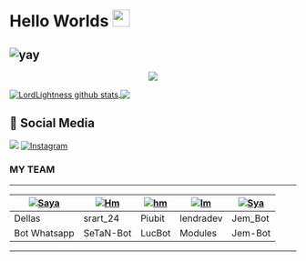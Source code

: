 
# Hello Worlds <img src="https://raw.githubusercontent.com/MartinHeinz/MartinHeinz/master/wave.gif" width="30px">






![yay](https://raw.githubusercontent.com/urbanisierung/urbanisierung/master/that-was-more-work-than-i-thought.svg)
--
<p align="center"><img src="https://i.imgur.com/A6bWGFl.gif"/></p>


<a href="https://github.com/lordlightness/github-readme-stats">
  <img align="center" src="https://github-readme-stats.anuraghazra1.vercel.app/api?username=lordlightness&show_icons=true&include_all_commits=true&theme=material-palenight" alt="LordLightness github stats" />
</a>
<a href="https://github.com/lordlightness/github-readme-stats">
  <!-- Change the `github-readme-stats.anuraghazra1.vercel.app` to `github-readme-stats.vercel.app`  -->
  <img align="center" src="https://github-readme-stats.anuraghazra1.vercel.app/api/top-langs/?username=lordlightness&layout=compact&theme=material-palenight" />
</a>

## :link: Social Media
<a href="https://wa.me/6287858889824"><img src="https://img.shields.io/badge/WhatsApp-25D366?style=for-the-badge&logo=whatsapp&logoColor=white"></a>
<a href="https://www.instagram.com/lord_lightness/"><img alt="Instagram" src="https://img.shields.io/badge/Instagram-%23E4405F.svg?style=for-the-badge&logo=Instagram&logoColor=white"></a>

### MY TEAM
---------

| [![Saya](https://github.com/itsmedell.png?size=100)](https://github.com/itsmedell) | [![Hm](https://github.com/srart24.png?size=100)](https://github.com/srart24) | [![hm](https://github.com/Piubit.png?size=100)](https://github.com/Piubit) | [![lm](https://github.com/lendradev.png?size=100)](https://github.com/lendradev) | [![Sya](https://github.com/Jem-Bot.png?size=100)](https://github.com/Jem-Bot) |
|------|------|------|------|------|
| Dellas | srart_24 | Piubit | lendradev | Jem_Bot |
| Bot Whatsapp |SeTaN-Bot|LucBot|Modules|Jem-Bot|

---------


















